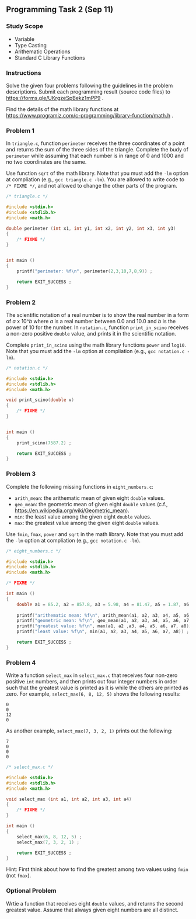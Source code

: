 ## Programming Task 2 (Sep 11)

### Study Scope

 * Variable
 * Type Casting
 * Arithematic Operations
 * Standard C Library Functions

### Instructions
Solve the given four problems following the guidelines in the problem descriptions.
Submit each programming result (source code files) to https://forms.gle/UKrgzeSpBekz1mPP9 .

Find the details of the math library functions at https://www.programiz.com/c-programming/library-function/math.h .

### Problem 1
In ``triangle.c``, function ``perimeter`` receives the three coordinates of a point and returns the sum of the three sides of the triangle.
Complete the budy of ``perimeter`` while assuming that each number is in range of 0 and 1000 and no two coordinates are the same.

Use function ``sqrt`` of the math library. Note that you must add the ``-lm`` option at compliation (e.g., ``gcc triangle.c -lm``).
You are allowed to write code to ``/* FIXME */``, and not allowed to change the other parts of the program.

```C
/* triangle.c */

#include <stdio.h>
#include <stdlib.h>
#include <math.h>

double perimeter (int x1, int y1, int x2, int y2, int x3, int y3)
{
	/* FIXME */
}


int main () 
{
	printf("perimeter: %f\n", perimeter(2,3,10,7,8,9)) ;

	return EXIT_SUCCESS ;
}
```

### Problem 2

The scientific notation of a real number is to show the real number in a form of *a* x 10^*b* where *a* is a real number between 0.0 and 10.0 and *b* is the power of 10 for the number.
In ``notation.c``, function ``print_in_scino`` receives a non-zero positive ``double`` value, and prints it in the scientific notation.

Complete ``print_in_scino`` using the math library functions ``power`` and ``log10``.
Note that you must add the ``-lm`` option at compliation (e.g., ``gcc notation.c -lm``).

```C
/* notation.c */

#include <stdio.h>
#include <stdlib.h>
#include <math.h>

void print_scino(double v)
{
	/* FIXME */
}


int main () 
{
	print_scino(7587.2) ;

	return EXIT_SUCCESS ;
}
```


### Problem 3

Complete the following missing functions in ``eight_numbers.c``:

* ``arith_mean``: the arithematic mean of given eight ``double`` values.
* ``geo_mean``: the geometric mean of given eight ``double`` values (c.f., https://en.wikipedia.org/wiki/Geometric_mean).
* ``min``: the least value among the given eight ``double`` values.
* ``max``: the greatest value among the given eight ``double`` values.

Use ``fmin``, ``fmax``, ``power`` and ``sqrt`` in the math library.
Note that you must add the ``-lm`` option at compliation (e.g., ``gcc notation.c -lm``).

```C
/* eight_numbers.c */

#include <stdio.h>
#include <stdlib.h>
#include <math.h>

/* FIXME */

int main () 
{
	double a1 = 85.2, a2 = 857.8, a3 = 5.98, a4 = 81.47, a5 = 1.87, a6 = 733.8, a7 = 90.7, a8 = 66.21 ;
	
	printf("arithematic mean: %f\n", arith_mean(a1, a2, a3, a4, a5, a6, a7, a8)) ;
	printf("geometric mean: %f\n", geo_mean(a1, a2, a3, a4, a5, a6, a7, a8)) ;
	printf("greatest value: %f\n", max(a1, a2 ,a3, a4, a5, a6, a7, a8)) ;
	printf("least value: %f\n", min(a1, a2, a3, a4, a5, a6, a7, a8)) ;

	return EXIT_SUCCESS ;
}
```

### Problem 4
Write a function ``select_max`` in ``select_max.c`` that receives four non-zero positive ``int`` numbers,
and then prints out four integer numbers in order such that the greatest value is printed as it is while the others are printed as zero.
For example, ``select_max(6, 8, 12, 5)`` shows the following results:
```
0
0
12
0
```
As another example, ``select_max(7, 3, 2, 1)`` prints out the following:
```
7
0
0
0
```

```C
/* select_max.c */

#include <stdio.h>
#include <stdlib.h>
#include <math.h>

void select_max (int a1, int a2, int a3, int a4)
{
	/* FIXME */
}

int main () 
{
	select_max(6, 8, 12, 5) ;
	select_max(7, 3, 2, 1) ;

	return EXIT_SUCCESS ;
}
```

Hint: First think about how to find the greatest among two values using ``fmin`` (not ``fmax``).

### Optional Problem

Wrtie a function that receives eight ``double`` values, and returns the second greatest value. Assume that always given eight numbers are all distinct.




